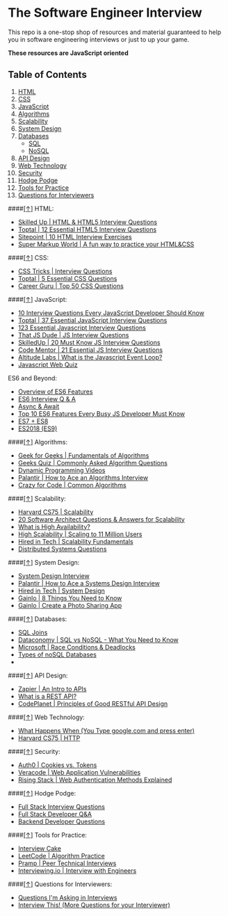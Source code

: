 # The Software Engineer Interview

This repo is a one-stop shop of resources and material guaranteed to help you in software engineering
interviews or just to up your game.

**These resources are JavaScript oriented**

## <a name="toc"> Table of Contents </a>
1. [HTML](#html)
1. [CSS](#css)
1. [JavaScript](#js)
1. [Algorithms](#algos) 
1. [Scalability](#scalability)
1. [System Design](#system)
1. [Databases](#db)
    - [SQL](#sql)
    - [NoSQL](#nosql)
1. [API Design](#api)
1. [Web Technology](#web)
1. [Security](#security)
1. [Hodge Podge](#hodge)
1. [Tools for Practice](#practice)
1. [Questions for Interviewers](#interviewers)

####[[↑]](#toc) <a name='html'>HTML:</a>
* <a href="http://www.skilledup.com/articles/html-html5-interview-questions-answers" target="_blank">Skilled Up | HTML & HTML5 Interview Questions</a>
* <a href="https://www.toptal.com/html5/interview-questions" target="_blank">Toptal | 12 Essential HTML5 Interview Questions</a>
* <a href="http://www.sitepoint.com/10-typical-html-interview-exercises/" target="_blank">Sitepoint | 10 HTML Interview Exercises</a>
* <a href="http://supermarkupworld.com/" target="_blank">Super Markup World | A fun way to practice your HTML&CSS</a>

####[[↑]](#toc) <a name='css'>CSS:</a>
* <a href="https://css-tricks.com/interview-questions-css/" target="_blank">CSS Tricks | Interview Questions</a>
* <a href="https://www.toptal.com/css/interview-questions" target="_blank">Toptal | 5 Essential CSS Questions</a>
* <a href="http://career.guru99.com/top-50-csscascading-style-sheet-interview-questions/" target="_blank">Career Guru | Top 50 CSS Questions</a>

####[[↑]](#toc) <a name='js'>JavaScript:</a>
* <a href="https://medium.com/javascript-scene/10-interview-questions-every-javascript-developer-should-know-6fa6bdf5ad95#.d48zv7dmn" target="_blank">10 Interview Questions Every JavaScript Developer Should Know</a>
* <a href="https://www.toptal.com/javascript/interview-questions" target="_blank">Toptal | 37 Essential JavaScript Interview Questions</a>
* <a href="https://github.com/ganqqwerty/123-Essential-JavaScript-Interview-Questions" target="_blank">123 Essential Javascript Interview Questions</a>
* <a href="http://thatjsdude.com/interview/js2.html" target="_blank">That JS Dude | JS Interview Questions</a>
* <a href="http://www.skilledup.com/articles/20-must-know-javascript-interview-qa" target="_blank">SkilledUp | 20 Must Know JS Interview Questions</a>
* <a href="https://www.codementor.io/javascript/tutorial/21-essential-javascript-tech-interview-practice-questions-answers" target="_blank">Code Mentor | 21 Essential JS Interview Questions</a>
* <a href="http://www.altitudelabs.com/blog/what-is-the-javascript-event-loop/" target="_blank">Altitude Labs | What is the Javascript Event Loop?</a>
* <a href="http://davidshariff.com/js-quiz/" target="_blank">Javascript Web Quiz</a>


ES6 and Beyond:

* <a href="https://github.com/lukehoban/es6features" target="_blank">Overview of ES6 Features</a>
* <a href="https://www.webquestions.co/questions/es6-interview-questions-and-answers" target="_blank">ES6 Interview Q & A</a>
* <a href="https://davidwalsh.name/async-await" target="_blank">Async & Await</a>
* <a href="https://webapplog.com/es6/" target="_blank">Top 10 ES6 Features Every Busy JS Developer Must Know</a>
* <a href="https://node.university/blog/498412/es7-es8-post" target="_blank">ES7 + ES8</a>
* <a href="https://medium.freecodecamp.org/es9-javascripts-state-of-art-in-2018-9a350643f29c" target="_blank">ES2018 (ES9)</a>

####[[↑]](#toc) <a name='algos'>Algorithms:</a>
* <a href="http://www.geeksforgeeks.org/fundamentals-of-algorithms/" target="_blank">Geek for Geeks | Fundamentals of Algorithms</a>
* <a href="http://geeksquiz.com/commonly-asked-algorithm-interview-questions-set-1/" target="_blank">Geeks Quiz | Commonly Asked Algorithm Questions</a>
* <a href="https://www.youtube.com/playlist?list=PL962BEE1A26238CA3" target="_blank">Dynamic Programming Videos</a>
* <a href="https://www.palantir.com/2011/09/how-to-ace-an-algorithms-interview/" target="_blank">Palantir | How to Ace an Algorithms Interview</a>
* <a href="http://www.crazyforcode.com/algorithm/" target="_blank">Crazy for Code | Common Algorithms</a>

####[[↑]](#toc) <a name='scalability'>Scalability:</a>
* <a href="https://www.youtube.com/watch?v=-W9F__D3oY4" target="_blank">Harvard CS75 | Scalability</a>
* <a href="http://www.fromdev.com/2013/07/architect-interview-questions-and-answers.html" target="_blank">20 Software Architect Questions & Answers for Scalability</a>
* <a href="https://www.digitalocean.com/community/tutorials/what-is-high-availability" target="_blank">What is High Availability?</a>
* <a href="http://highscalability.com/blog/2016/1/11/a-beginners-guide-to-scaling-to-11-million-users-on-amazons.html" target="_blank">High Scalability | Scaling to 11 Million Users</a>
* <a href="http://www.hiredintech.com/system-design/scalability-fundamentals/" target="_blank">Hired in Tech | Scalability Fundamentals</a>
* <a href="http://www.kriha.de/docs/exercises/distributedsystems/qanda/qanda.pdf" target="_blank">Distributed Systems Questions</a>

####[[↑]](#toc) <a name='system'>System Design:</a>
* <a href="https://github.com/checkcheckzz/system-design-interview#tips" target="_blank">System Design Interview</a>
* <a href="https://www.palantir.com/2011/10/how-to-ace-a-systems-design-interview/" target="_blank">Palantir | How to Ace a Systems Design Interview</a>
* <a href="http://www.hiredintech.com/system-design/" target="_blank">Hired in Tech | System Design</a>
* <a href="http://blog.gainlo.co/index.php/2015/10/22/8-things-you-need-to-know-before-system-design-interviews/?utm_source=quora&utm_medium=What+system+design%2C+distributed+systems+%2B+scalability+topics+should+I+study+in+order+to+adequately+prepared+for+a+Google+Software+Engineer+interview%3F&utm_campaign=quora" target="_blank">Gainlo | 8 Things You Need to Know</a>
* <a href="http://blog.gainlo.co/index.php/2016/03/01/system-design-interview-question-create-a-photo-sharing-app/" target="_blank">Gainlo | Create a Photo Sharing App</a>

####[[↑]](#toc) <a name='db'>Databases:</a>
* <a href="http://www.sql-join.com/" target="_blank">SQL Joins</a>
* <a href="http://dataconomy.com/sql-vs-nosql-need-know/" target="_blank">Dataconomy | SQL vs NoSQL - What You Need to Know</a>
* <a href="https://support.microsoft.com/en-us/kb/317723" target="_blank">Microsoft | Race Conditions & Deadlocks</a>
* <a href="http://rebelic.nl/2011/05/28/the-four-categories-of-nosql-databases/" target="_blank">Types of noSQL Databases</a>
* <a href="" target="_blank"></a>

####[[↑]](#toc) <a name='api'>API Design:</a>
* <a href="https://zapier.com/learn/apis/" target="_blank">Zapier | An Intro to APIs</a>
* <a href="http://www.sitepoint.com/developers-rest-api/" target="_blank">What is a REST API?</a>
* <a href="https://codeplanet.io/principles-good-restful-api-design/" target="_blank">CodePlanet | Principles of Good RESTful API Design</a>

####[[↑]](#toc) <a name='web'>Web Technology:</a>
* <a href="https://github.com/alex/what-happens-when" target="_blank">What Happens When (You Type google.com and press enter)</a>
* <a href="https://www.youtube.com/watch?v=8KuO4r5CHjM" target="_blank">Harvard CS75 | HTTP</a>

####[[↑]](#toc) <a name='security'>Security:</a>
* <a href="https://auth0.com/blog/2014/01/07/angularjs-authentication-with-cookies-vs-token/" target="_blank">Auth0 | Cookies vs. Tokens</a>
* <a href="http://www.veracode.com/security/web-application-vulnerabilities" target="_blank">Veracode | Web Application Vulnerabilities</a>
* <a href="https://blog.risingstack.com/web-authentication-methods-explained/" target="_blank">Rising Stack | Web Authentication Methods Explained</a>

####[[↑]](#toc) <a name='hodge'>Hodge Podge:</a>
* <a href="https://github.com/ratracegrad/Full-Stack-Interview-Questions" target="_blank">Full Stack Interview Questions</a>
* <a href="https://github.com/indy256/Full-stack-Developer-Interview-Questions-and-Answers" target="_blank">Full Stack Developer Q&A</a>
* <a href="https://github.com/arialdomartini/Back-End-Developer-Interview-Questions" target="_blank">Backend Developer Questions</a>

####[[↑]](#toc) <a name='practice'>Tools for Practice:</a>
* <a href="www.interviewcake.com" target="_blank">Interview Cake</a>
* <a href="www.leetcode.com" target="_blank">LeetCode | Algorithm Practice</a>
* <a href="www.pramp.com" target="_blank">Pramp | Peer Technical Interviews</a>
* <a href="www.interviewing.io" target="_blank">Interviewing.io | Interview with Engineers</a>

####[[↑]](#toc) <a name='interviewers'>Questions for Interviewers:</a>
* <a href="http://jvns.ca/blog/2013/12/30/questions-im-asking-in-interviews/" target="_blank">Questions I'm Asking in Interviews</a>
* <a href="https://github.com/ChiperSoft/InterviewThis" target="_blank">Interview This! (More Questions for your Interviewer)</a>


